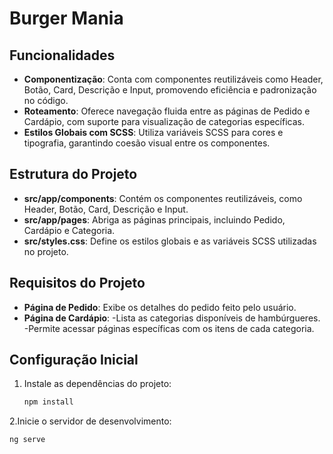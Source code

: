# Burger Mania 

## Funcionalidades

- **Componentização**: Conta com componentes reutilizáveis como Header, Botão, Card, Descrição e Input, promovendo eficiência e padronização no código.
- **Roteamento**: Oferece navegação fluida entre as páginas de Pedido e Cardápio, com suporte para visualização de categorias específicas.
- **Estilos Globais com SCSS**: Utiliza variáveis SCSS para cores e tipografia, garantindo coesão visual entre os componentes.

## Estrutura do Projeto

- **src/app/components**: Contém os componentes reutilizáveis, como Header, Botão, Card, Descrição e Input.
- **src/app/pages**: Abriga as páginas principais, incluindo Pedido, Cardápio e Categoria.
- **src/styles.css**: Define os estilos globais e as variáveis SCSS utilizadas no projeto.


## Requisitos do Projeto
- **Página de Pedido**: Exibe os detalhes do pedido feito pelo usuário.
- **Página de Cardápio**:
   -Lista as categorias disponíveis de hambúrgueres.
   -Permite acessar páginas específicas com os itens de cada categoria.


## Configuração Inicial

1. Instale as dependências do projeto:
   ```bash
   npm install
2.Inicie o servidor de desenvolvimento:
   ```bash
   ng serve

